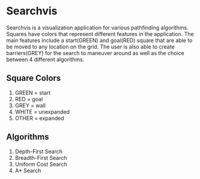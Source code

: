 # Searchvis 
Searchvis is a visualization application for various pathfinding algorithms.
Squares have colors that represent different features in the application.
The main features include a start(GREEN) and goal(RED) square that are able to be moved to any location on the grid.
The user is also able to create barriers(GREY) for the search to maneuver around as well as the choice between 4 different algorithms.

## Square Colors
1. GREEN = start
2. RED = goal
3. GREY = wall
4. WHITE = unexpanded
5. OTHER = expanded

## Algorithms
1. Depth-First Search
2. Breadth-First Search
3. Uniform Cost Search
4. A* Search

